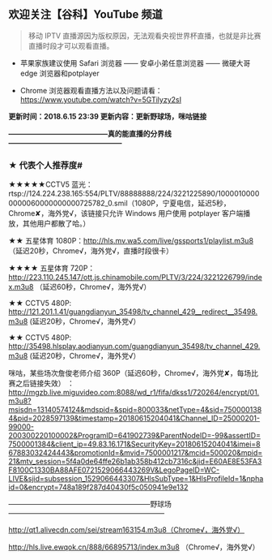 ## 欢迎关注【谷科】YouTube 频道

> 移动 IPTV 直播源因为版权原因，无法观看央视世界杯直播，也就是非比赛直播时段才可以观看直播。

* 苹果家族建议使用 Safari 浏览器 —— 安卓小弟任意浏览器 —— 微硬大哥 edge 浏览器和potplayer

* Chrome 浏览器观看直播方法以及问题请看：https://www.youtube.com/watch?v=5GTilyzy2sI

****更新时间：2018.6.15  23:39   更新内容：更新野球场，咪咕链接****

****——————————————真的能直播的分界线————————————————****

### ★ 代表个人推荐度#

★★★★★CCTV5 蓝光：rtsp://124.224.238.165:554/PLTV/88888888/224/3221225890/10000100000000060000000000725782_0.smil（1080P，宁夏电信，延迟5秒，Chrome✘，海外党√，该链接只允许 Windows 用户使用 potplayer 客户端播放，其他用户都散了哈。）

★★ 五星体育 1080P：http://hls.mv.wa5.com/live/gssports1/playlist.m3u8 （延迟20秒，Chrome√，海外党√，直播时段很卡）

★★★★ 五星体育 720P：http://223.110.245.147/ott.js.chinamobile.com/PLTV/3/224/3221226799/index.m3u8 （延迟60秒，Chrome√，海外党√）

★★ CCTV5 480P:  http://121.201.1.41/guangdianyun_35498/tv_channel_429__redirect__35498.m3u8 (延迟20秒，Chrome√，海外党√）

★★ CCTV5 480P: http://35498.hlsplay.aodianyun.com/guangdianyun_35498/tv_channel_429.m3u8 (延迟20秒，Chrome√，海外党√）

咪咕，某些场次詹俊老师介绍 360P（延迟60秒，Chrome√，海外党✘，每场比赛之后链接失效）
：http://mgzb.live.miguvideo.com:8088/wd_r1/fifa/dkss1/720264/encrypt/01.m3u8?msisdn=13140574124&mdspid=&spid=800033&netType=4&sid=7500001384&pid=2028597139&timestamp=20180615204041&Channel_ID=25000201-99000-200300220100002&ProgramID=641902739&ParentNodeID=-99&assertID=7500001384&client_ip=49.83.16.171&SecurityKey=20180615204041&imei=867883032424443&promotionId=&mvid=7500001217&mcid=500020&mpid=21&mtv_session=5f4a0de64ffe26b1ab358b412cb7316c&jid=E60AE8E53FA3F8100C1330BA88AFE0721529066443269V&LegoPageID=WC-LIVE&sjid=subsession_1529066443307&HlsSubType=1&HlsProfileId=1&nphaid=0&encrypt=748a189f287d40430f5c050941e9e132

————————————————————野球场——————————————————————

http://qt1.alivecdn.com/sei/stream163154.m3u8（Chrome√，海外党√）

http://hls.live.ewqok.cn/888/66895713/index.m3u8 （Chrome√，海外党√）
